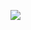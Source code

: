 <!---# <p align="center">[🪐](https://github.com/lachesis17)</p>
--->

[![](https://user-images.githubusercontent.com/78860436/195997669-5ee5c20c-3f72-4b2f-8d7c-952d5f25280f.png)](https://github.com/lachesis17)

<!---

- 👋 Hi, I’m @lachesis17
- 👀 I’m interested in ...

- 🌱 I’m currently learning ...
- 💞️ I’m looking to collaborate on ...
- 📫 How to reach me ...


lachesis17/lachesis17 is a ✨ special ✨ repository because its `README.md` (this file) appears on your GitHub profile.
You can click the Preview link to take a look at your changes.
--->
